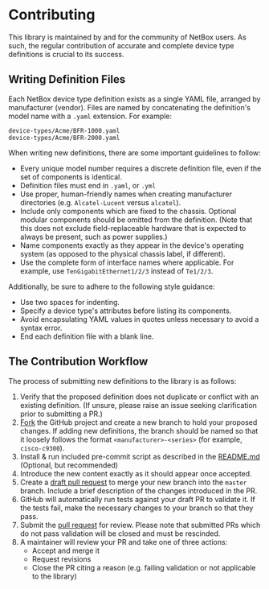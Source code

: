 # Contributing

This library is maintained by and for the community of NetBox users. As such, the regular contribution of accurate and
complete device type definitions is crucial to its success.

## Writing Definition Files

Each NetBox device type definition exists as a single YAML file, arranged by manufacturer (vendor). Files are named by
concatenating the definition's model name with a `.yaml` extension. For example:

```no-highlight
device-types/Acme/BFR-1000.yaml
device-types/Acme/BFR-2000.yaml
```

When writing new definitions, there are some important guidelines to follow:

- Every unique model number requires a discrete definition file, even if the set of components is identical.
- Definition files must end in `.yaml`, or `.yml`
- Use proper, human-friendly names when creating manufacturer directories (e.g. `Alcatel-Lucent` versus `alcatel`).
- Include only components which are fixed to the chassis. Optional modular components should be omitted from the
  definition. (Note that this does not exclude field-replaceable hardware that is expected to always be present, such
  as power supplies.)
- Name components exactly as they appear in the device's operating system (as opposed to the physical chassis label, if
  different).
- Use the complete form of interface names where applicable. For example, use `TenGigabitEthernet1/2/3` instead of
`Te1/2/3`.

Additionally, be sure to adhere to the following style guidance:

- Use two spaces for indenting.
- Specify a device type's attributes before listing its components.
- Avoid encapsulating YAML values in quotes unless necessary to avoid a syntax error.
- End each definition file with a blank line.

## The Contribution Workflow

The process of submitting new definitions to the library is as follows:

1. Verify that the proposed definition does not duplicate or conflict with an existing definition. (If unsure, please
   raise an issue seeking clarification prior to submitting a PR.)
1. [Fork](https://guides.github.com/activities/forking/) the GitHub project and create a new branch to hold your
   proposed changes. If adding new definitions, the branch should be named so that it loosely follows the format `<manufacturer>-<series>` (for example, `cisco-c9300`).
1. Install & run included pre-commit script as described in the [README.md](README.md) (Optional, but recommended)
1. Introduce the new content exactly as it should appear once accepted.
1. Create a [draft pull request](https://help.github.com/en/github/collaborating-with-issues-and-pull-requests/about-pull-requests#draft-pull-requests) to merge your new branch into the `master` branch. Include a brief description of the changes introduced in the PR.
1. GitHub will automatically run tests against your draft PR to validate it. If the tests fail, make the necessary changes to
   your branch so that they pass.
1. Submit the [pull request](https://github.com/netbox-community/devicetype-library/compare?expand=1) for review. Please note that submitted PRs
   which do not pass validation will be closed and must be rescinded.
1. A maintainer will review your PR and take one of three actions:
   - Accept and merge it
   - Request revisions
   - Close the PR citing a reason (e.g. failing validation or not applicable to the library)

